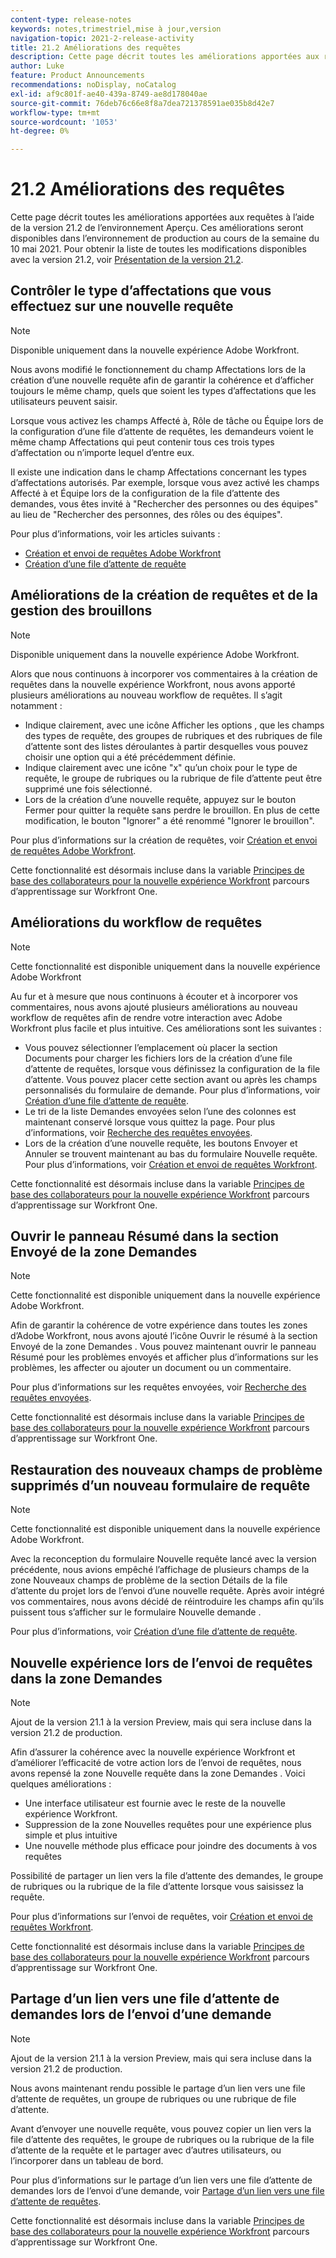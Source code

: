 ```yaml
---
content-type: release-notes
keywords: notes,trimestriel,mise à jour,version
navigation-topic: 2021-2-release-activity
title: 21.2 Améliorations des requêtes
description: Cette page décrit toutes les améliorations apportées aux requêtes à l’aide de la version 21.2 de l’environnement Aperçu. Ces améliorations seront disponibles dans l’environnement de production au cours de la semaine du 10 mai 2021. Pour obtenir la liste de toutes les modifications disponibles avec la version 21.2, reportez-vous à la présentation de la version 21.2.
author: Luke
feature: Product Announcements
recommendations: noDisplay, noCatalog
exl-id: af9c801f-ae40-439a-8749-ae8d178040ae
source-git-commit: 76deb76c66e8f8a7dea721378591ae035b8d42e7
workflow-type: tm+mt
source-wordcount: '1053'
ht-degree: 0%

---
```


# 21.2 Améliorations des requêtes

Cette page décrit toutes les améliorations apportées aux requêtes à l’aide de la version 21.2 de l’environnement Aperçu. Ces améliorations seront disponibles dans l’environnement de production au cours de la semaine du 10 mai 2021. Pour obtenir la liste de toutes les modifications disponibles avec la version 21.2, voir [Présentation de la version 21.2](../../../product-announcements/product-releases/21.2-release-activity/21-2-release-overview.md).

## Contrôler le type d’affectations que vous effectuez sur une nouvelle requête

>[!NOTE]
>
>Disponible uniquement dans la nouvelle expérience Adobe Workfront.

Nous avons modifié le fonctionnement du champ Affectations lors de la création d’une nouvelle requête afin de garantir la cohérence et d’afficher toujours le même champ, quels que soient les types d’affectations que les utilisateurs peuvent saisir.

Lorsque vous activez les champs Affecté à, Rôle de tâche ou Équipe lors de la configuration d’une file d’attente de requêtes, les demandeurs voient le même champ Affectations qui peut contenir tous ces trois types d’affectation ou n’importe lequel d’entre eux.

Il existe une indication dans le champ Affectations concernant les types d’affectations autorisés. Par exemple, lorsque vous avez activé les champs Affecté à et Équipe lors de la configuration de la file d’attente des demandes, vous êtes invité à &quot;Rechercher des personnes ou des équipes&quot; au lieu de &quot;Rechercher des personnes, des rôles ou des équipes&quot;.

Pour plus d’informations, voir les articles suivants :

* [Création et envoi de requêtes Adobe Workfront](/help/quicksilver/manage-work/requests/create-requests/create-submit-requests.md)
* [Création d’une file d’attente de requête](../../../manage-work/requests/create-and-manage-request-queues/create-request-queue.md)

## Améliorations de la création de requêtes et de la gestion des brouillons

>[!NOTE]
>
>Disponible uniquement dans la nouvelle expérience Adobe Workfront.

Alors que nous continuons à incorporer vos commentaires à la création de requêtes dans la nouvelle expérience Workfront, nous avons apporté plusieurs améliorations au nouveau workflow de requêtes. Il s’agit notamment :

* Indique clairement, avec une icône Afficher les options , que les champs des types de requête, des groupes de rubriques et des rubriques de file d’attente sont des listes déroulantes à partir desquelles vous pouvez choisir une option qui a été précédemment définie.
* Indique clairement avec une icône &quot;x&quot; qu’un choix pour le type de requête, le groupe de rubriques ou la rubrique de file d’attente peut être supprimé une fois sélectionné.
* Lors de la création d’une nouvelle requête, appuyez sur le bouton Fermer pour quitter la requête sans perdre le brouillon. En plus de cette modification, le bouton &quot;Ignorer&quot; a été renommé &quot;Ignorer le brouillon&quot;.

Pour plus d’informations sur la création de requêtes, voir [Création et envoi de requêtes Adobe Workfront](/help/quicksilver/manage-work/requests/create-requests/create-submit-requests.md).

Cette fonctionnalité est désormais incluse dans la variable [Principes de base des collaborateurs pour la nouvelle expérience Workfront](https://one.workfront.com/s/learningpath1/collaborator-fundamentals-for-the-new-workfront-experience-MCY5AMOQQTGFDVZB4ODS6TXCYE2A) parcours d’apprentissage sur Workfront One.

## Améliorations du workflow de requêtes

>[!NOTE]
>
>Cette fonctionnalité est disponible uniquement dans la nouvelle expérience Adobe Workfront

Au fur et à mesure que nous continuons à écouter et à incorporer vos commentaires, nous avons ajouté plusieurs améliorations au nouveau workflow de requêtes afin de rendre votre interaction avec Adobe Workfront plus facile et plus intuitive. Ces améliorations sont les suivantes :

* Vous pouvez sélectionner l’emplacement où placer la section Documents pour charger les fichiers lors de la création d’une file d’attente de requêtes, lorsque vous définissez la configuration de la file d’attente. Vous pouvez placer cette section avant ou après les champs personnalisés du formulaire de demande. Pour plus d’informations, voir [Création d’une file d’attente de requête](../../../manage-work/requests/create-and-manage-request-queues/create-request-queue.md).
* Le tri de la liste Demandes envoyées selon l’une des colonnes est maintenant conservé lorsque vous quittez la page. Pour plus d’informations, voir [Recherche des requêtes envoyées](../../../manage-work/requests/create-requests/locate-submitted-requests.md).
* Lors de la création d’une nouvelle requête, les boutons Envoyer et Annuler se trouvent maintenant au bas du formulaire Nouvelle requête. Pour plus d’informations, voir [Création et envoi de requêtes Workfront](/help/quicksilver/manage-work/requests/create-requests/create-submit-requests.md).

Cette fonctionnalité est désormais incluse dans la variable [Principes de base des collaborateurs pour la nouvelle expérience Workfront](https://one.workfront.com/s/learningpath1/collaborator-fundamentals-for-the-new-workfront-experience-MCY5AMOQQTGFDVZB4ODS6TXCYE2A) parcours d’apprentissage sur Workfront One.

## Ouvrir le panneau Résumé dans la section Envoyé de la zone Demandes

>[!NOTE]
>
>Cette fonctionnalité est disponible uniquement dans la nouvelle expérience Adobe Workfront.

Afin de garantir la cohérence de votre expérience dans toutes les zones d’Adobe Workfront, nous avons ajouté l’icône Ouvrir le résumé à la section Envoyé de la zone Demandes . Vous pouvez maintenant ouvrir le panneau Résumé pour les problèmes envoyés et afficher plus d’informations sur les problèmes, les affecter ou ajouter un document ou un commentaire.

Pour plus d’informations sur les requêtes envoyées, voir [Recherche des requêtes envoyées](../../../manage-work/requests/create-requests/locate-submitted-requests.md).

Cette fonctionnalité est désormais incluse dans la variable [Principes de base des collaborateurs pour la nouvelle expérience Workfront](https://one.workfront.com/s/learningpath1/collaborator-fundamentals-for-the-new-workfront-experience-MCY5AMOQQTGFDVZB4ODS6TXCYE2A) parcours d’apprentissage sur Workfront One.

## Restauration des nouveaux champs de problème supprimés d’un nouveau formulaire de requête

>[!NOTE]
>
>Cette fonctionnalité est disponible uniquement dans la nouvelle expérience Adobe Workfront.

Avec la reconception du formulaire Nouvelle requête lancé avec la version précédente, nous avions empêché l’affichage de plusieurs champs de la zone Nouveaux champs de problème de la section Détails de la file d’attente du projet lors de l’envoi d’une nouvelle requête. Après avoir intégré vos commentaires, nous avons décidé de réintroduire les champs afin qu’ils puissent tous s’afficher sur le formulaire Nouvelle demande .

Pour plus d’informations, voir [Création d’une file d’attente de requête](../../../manage-work/requests/create-and-manage-request-queues/create-request-queue.md).

## Nouvelle expérience lors de l’envoi de requêtes dans la zone Demandes

>[!NOTE]
>
>Ajout de la version 21.1 à la version Preview, mais qui sera incluse dans la version 21.2 de production.

Afin d’assurer la cohérence avec la nouvelle expérience Workfront et d’améliorer l’efficacité de votre action lors de l’envoi de requêtes, nous avons repensé la zone Nouvelle requête dans la zone Demandes . Voici quelques améliorations :

* Une interface utilisateur est fournie avec le reste de la nouvelle expérience Workfront.
* Suppression de la zone Nouvelles requêtes pour une expérience plus simple et plus intuitive
* Une nouvelle méthode plus efficace pour joindre des documents à vos requêtes

Possibilité de partager un lien vers la file d’attente des demandes, le groupe de rubriques ou la rubrique de la file d’attente lorsque vous saisissez la requête.

Pour plus d’informations sur l’envoi de requêtes, voir [Création et envoi de requêtes Workfront](/help/quicksilver/manage-work/requests/create-requests/create-submit-requests.md).

Cette fonctionnalité est désormais incluse dans la variable [Principes de base des collaborateurs pour la nouvelle expérience Workfront](https://one.workfront.com/s/learningpath1/collaborator-fundamentals-for-the-new-workfront-experience-MCY5AMOQQTGFDVZB4ODS6TXCYE2A) parcours d’apprentissage sur Workfront One.

## Partage d’un lien vers une file d’attente de demandes lors de l’envoi d’une demande

>[!NOTE]
>
>Ajout de la version 21.1 à la version Preview, mais qui sera incluse dans la version 21.2 de production.

Nous avons maintenant rendu possible le partage d’un lien vers une file d’attente de requêtes, un groupe de rubriques ou une rubrique de file d’attente.

Avant d’envoyer une nouvelle requête, vous pouvez copier un lien vers la file d’attente des requêtes, le groupe de rubriques ou la rubrique de la file d’attente de la requête et le partager avec d’autres utilisateurs, ou l’incorporer dans un tableau de bord.

Pour plus d’informations sur le partage d’un lien vers une file d’attente de demandes lors de l’envoi d’une demande, voir [Partage d’un lien vers une file d’attente de requêtes](../../../manage-work/requests/create-requests/share-link-to-request-queue.md).

Cette fonctionnalité est désormais incluse dans la variable [Principes de base des collaborateurs pour la nouvelle expérience Workfront](https://one.workfront.com/s/learningpath1/collaborator-fundamentals-for-the-new-workfront-experience-MCY5AMOQQTGFDVZB4ODS6TXCYE2A) parcours d’apprentissage sur Workfront One.
